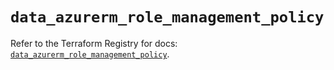 # `data_azurerm_role_management_policy`

Refer to the Terraform Registry for docs: [`data_azurerm_role_management_policy`](https://registry.terraform.io/providers/hashicorp/azurerm/4.24.0/docs/data-sources/role_management_policy).
